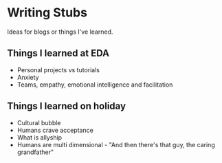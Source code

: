 # Writing Stubs

Ideas for blogs or things I've learned.

## Things I learned at EDA

- Personal projects vs tutorials
- Anxiety
- Teams, empathy, emotional intelligence and facilitation

## Things I learned on holiday

- Cultural bubble
- Humans crave acceptance
- What is allyship
- Humans are multi dimensional - "And then there's that guy, the caring grandfather"
